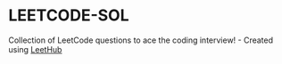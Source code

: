 # LEETCODE-SOL
Collection of LeetCode questions to ace the coding interview! - Created using [LeetHub](https://github.com/QasimWani/LeetHub)
